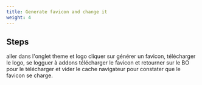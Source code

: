 ```yaml
---
title: Generate favicon and change it
weight: 4
---
```

## Steps

aller dans l'onglet theme et logo cliquer sur générer un favicon, télécharger le logo, se logguer à addons télécharger le favicon et retourner sur le BO pour le télécharger et vider le cache navigateur pour constater que le favicon se charge.

